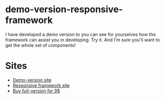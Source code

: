 # demo-version-responsive-framework
I have developed a demo version to you can see for yourselves how the framework can assist you in developing. Try it. And I'm sure you'll want to get the whole set of components!

# Sites
  * [Demo-version site](http://stas-melnikov.ru/responsive_elements//demo-version-responsive-framework/index.html)
  * [Responsive framework site](http://stas-melnikov.ru/responsive_elements)
  * [Buy full-version for 9$](http://codecanyon.net/item/responsive-framework/8818382)
